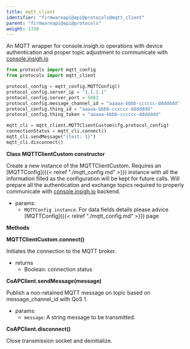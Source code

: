 ```yaml
---
title: mqtt_client
identifier: "firmwareapi@api@protocols@mqtt_client"
parent: "firmwareapi@api@protocols"
weight: 1330
---
```


An MQTT wrapper for console.insigh.io operations with device authentication and proper topic adjustment to communicate with [console.insigh.io](https://console.insigh.io)

```python
from protocols import mqtt_config
from protocols import mqtt_client

protocol_config = mqtt_config.MQTTConfig()
protocol_config.server_ip = "1.1.1.1"
protocol_config.server_port = 5683
protocol_config.message_channel_id = "aaaaa-bbbb-cccccc-ddddddd"
protocol_config.thing_id = "aaaaa-bbbb-cccccc-ddddddd"
protocol_config.thing_token = "aaaaa-bbbb-cccccc-ddddddd"

mqtt_cli = mqtt_client.MQTTClientCustom(cfg.protocol_config)
connectionStatus = mqtt_cli.connect()
mqtt_cli.sendMessage("{test: 1}")
mqtt_cli.disconnect()
```

**Class MQTTClientCustom constructor**

Create a new instance of the MQTTClientCustom. Requires an [MQTTConfig]({{< relref "./mqtt_config.md" >}}) instance with all the information filled as the configuration will be kept for future calls. Will prepare all the authentication and exchange topics required to properly communicate with [console.insigh.io](<(https://console.insigh.io)>) backend.

- params:
  - `MQTTConfig instance`. For data fields details please advice [MQTTConfig]({{< relref "./mqtt_config.md" >}}) page

**Methods**

**MQTTClientCustom.connect()**

Initiates the connection to the MQTT broker.

- returns
  - Boolean: connection status

**CoAPClient.sendMessage(message)**

Publish a non-retained MQTT message on topic based on message_channel_id with QoS 1.

- params:
  - `message`: A string message to be transmitted.

**CoAPClient.disconnect()**

Close transmission socket and deinitialize.
